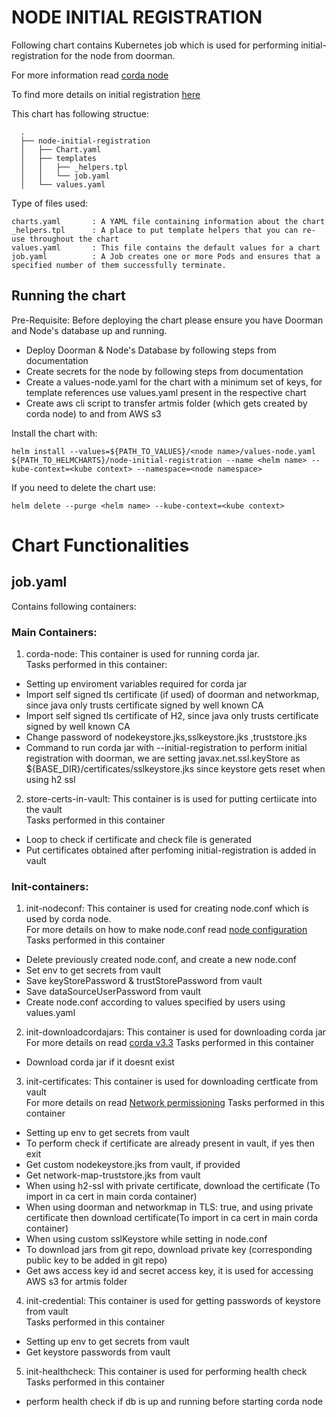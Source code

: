 # NODE INITIAL REGISTRATION

Following chart contains Kubernetes job which is used for performing initial-registration for the node from doorman.

For more information read [corda node](https://docs.corda.net/releases/release-V3.3/key-concepts-node.html)

To find more details on initial registration [here](https://docs.corda.net/releases/release-V3.3/permissioning.html)

This chart has following structue:
```
  .
  ├── node-initial-registration
  │   ├── Chart.yaml
  │   ├── templates
  │   │   ├── _helpers.tpl
  │   │   └── job.yaml
  │   └── values.yaml
```

Type of files used:

```
charts.yaml       : A YAML file containing information about the chart
_helpers.tpl      : A place to put template helpers that you can re-use throughout the chart
values.yaml       : This file contains the default values for a chart
job.yaml          : A Job creates one or more Pods and ensures that a specified number of them successfully terminate. 
```


## Running the chart

Pre-Requisite: Before deploying the chart please ensure you have Doorman and Node's database up and running. 

- Deploy Doorman & Node's Database by following steps from documentation 
- Create secrets for the node by following steps from documentation 
- Create a values-node.yaml for the chart with a minimum set of keys, for template references use values.yaml present in the respective chart
- Create aws cli script to transfer artmis folder (which gets created by corda node) to and from AWS s3  

Install the chart with:

```
helm install --values=${PATH_TO_VALUES}/<node name>/values-node.yaml ${PATH_TO_HELMCHARTS}/node-initial-registration --name <helm name> --kube-context=<kube context> --namespace=<node namespace>
```

If you need to delete the chart use:

```
helm delete --purge <helm name> --kube-context=<kube context>
```

# Chart Functionalities

## job.yaml 

Contains following containers:

### Main Containers: 

1. corda-node: 	This container is used for running corda jar.  
  Tasks performed in this container:
- Setting up enviroment variables required for corda jar
- Import self signed tls certificate (if used) of doorman and networkmap, since java only trusts certificate signed by well known CA  
- Import self signed tls certificate of H2, since java only trusts certificate signed by well known CA 
- Change password of nodekeystore.jks,sslkeystore.jks ,truststore.jks
- Command to run corda jar with --initial-registration to perform initial registration with doorman, we are setting javax.net.ssl.keyStore as ${BASE_DIR}/certificates/sslkeystore.jks since keystore gets reset when using h2 ssl

2. store-certs-in-vault:  This container is is used for putting certiicate into the vault  
  Tasks performed in this container
- Loop to check if certificate and check file is generated 
- Put certificates obtained after perfoming initial-registration is added in vault

### Init-containers:

1. init-nodeconf: This container is used for creating node.conf which is used by corda node.  
   For more details on how to make node.conf read [node configuration](https://docs.corda.net/releases/release-V3.3/corda-configuration-file.html)
   Tasks performed in this container

- Delete previously created node.conf, and create a new node.conf
- Set env to get secrets from vault
- Save keyStorePassword & trustStorePassword from vault
- Save dataSourceUserPassword from vault
- Create node.conf according to values specified by users using values.yaml

2. init-downloadcordajars: This container is used for downloading corda jar  
   For more details on read [corda v3.3](https://github.com/corda/corda/tree/release-V3.3)
   Tasks performed in this container

-  Download corda jar if it doesnt exist

3. init-certificates:  This container is used for downloading certficate from vault  
   For more details on read [Network permissioning](https://docs.corda.net/releases/release-V3.3/permissioning.html)
   Tasks performed in this container

- Setting up env to get secrets from vault
- To perform check if certificate are already present in vault, if yes then exit
- Get custom nodekeystore.jks from vault, if provided
- Get network-map-truststore.jks from vault
- When using h2-ssl with private certificate, download the certificate  (To import in ca cert in main corda container)
- When using doorman and networkmap in TLS: true, and using private certificate then download certificate(To import in ca cert in main corda container)
- When using custom sslKeystore while setting in node.conf
- To download jars from git repo, download private key (corresponding public key to be added in git repo)
- Get aws access key id and secret access key, it is used for accessing AWS s3 for artmis folder 

4. init-credential: This container is used for getting passwords of keystore from vault  
  Tasks performed in this container
- Setting up env to get secrets from vault
- Get keystore passwords from vault

5. init-healthcheck: This container is used for performing health check  
  Tasks performed in this container
- perform health check if db is up and running before starting corda node
